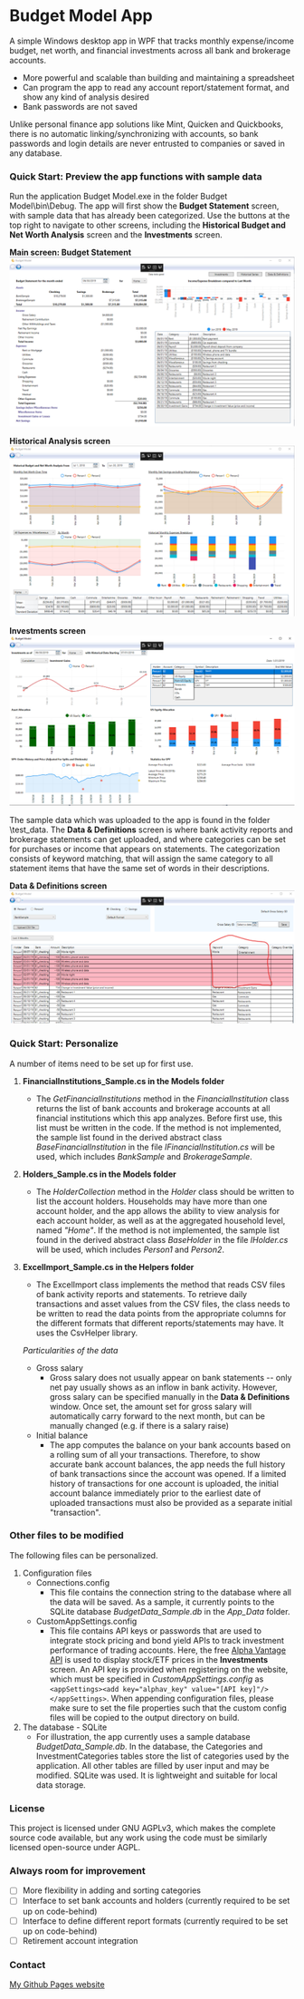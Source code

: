 # Budget Model App

A simple Windows desktop app in WPF that tracks monthly expense/income budget, net worth, and financial investments across all bank and brokerage accounts.  

- More powerful and scalable than building and maintaining a spreadsheet
- Can program the app to read any account report/statement format, and show any kind of analysis desired
- Bank passwords are not saved

Unlike personal finance app solutions like Mint, Quicken and Quickbooks, there is no automatic linking/synchronizing with accounts, so bank passwords and login details are never entrusted to companies or saved in any database.

### Quick Start: Preview the app functions with sample data
Run the application Budget Model.exe in the folder Budget Model\bin\Debug\. The app will first show the **Budget Statement** screen, with sample data that has already been categorized. Use the buttons at the top right to navigate to other screens, including the **Historical Budget and Net Worth Analysis** screen and the **Investments** screen.

**Main screen: Budget Statement**
![Budget Statement screen](/images/Main%20window.png)

**Historical Analysis screen**
![Historical Analysis screen](/images/Historical%20Analysis%20-%20Net%20Worth,%20monthly%20savings,%20income,%20expenses.png)

**Investments screen**
![Investment Analysis screen](/images/Investments%20analysis.png)

The sample data which was uploaded to the app is found in the folder \test_data.  The **Data & Definitions** screen is where bank activity reports and brokerage statements can get uploaded, and where categories can be set for purchases or income that appears on statements.  The categorization consists of keyword matching, that will assign the same category to all statement items that have the same set of words in their descriptions.

**Data & Definitions screen**
![Data & Definitions screen](/images/Categorizing%20transaction%20items%20in%20accounts.png)

### Quick Start: Personalize 
A number of items need to be set up for first use.
1. **FinancialInstitutions_Sample.cs in the Models folder**
	- The *GetFinancialInstitutions* method in the *FinancialInstitution* class returns the list of bank accounts and brokerage accounts at all financial institutions which this app analyzes. Before first use, this list must be written in the code.  If the method is not implemented, the sample list found in the derived abstract class *BaseFinancialInstitution* in the file  *IFinancialInstitution.cs* will be used, which includes *BankSample* and *BrokerageSample*. 
	
2. **Holders_Sample.cs in the Models folder**
	- The *HolderCollection* method in the *Holder* class should be written to list the account holders.  Households may have more than one account holder, and the app allows the ability to view analysis for each account holder, as well as at the aggregated household level, named *"Home"*.  If the method is not implemented, the sample list found in the derived abstract class *BaseHolder* in the file  *IHolder.cs* will be used, which includes *Person1* and *Person2*. 
	
3. **ExcelImport_Sample.cs in the Helpers folder**
	- The ExcelImport class implements the method that reads CSV files of bank activity reports and statements.  To retrieve daily transactions and asset values from the CSV files, the class needs to be written to read the data points from the appropriate columns for the different formats that different reports/statements may have.  It uses the CsvHelper library.

	*Particularities of the data*
	- Gross salary
		- Gross salary does not usually appear on bank statements -- only net pay usually shows as an inflow in bank activity. However, gross salary can be specified manually in the **Data & Definitions** window.  Once set, the amount set for gross salary will automatically carry forward to the next month, but can be manually changed (e.g. if there is a salary raise)
	- Initial balance
		- The app computes the balance on your bank accounts based on a rolling sum of all your transactions.  Therefore, to show accurate bank account balances, the app needs the full history of bank transactions since the account was opened.  If a limited history of transactions for one account is uploaded, the initial account balance immediately prior to the earliest date of uploaded transactions must also be provided as a separate initial "transaction".

### Other files to be modified
The following files can be personalized.

1. Configuration files
	- Connections.config
		- This file contains the connection string to the database where all the data will be saved.  As a sample, it currently points to the SQLite database *BudgetData_Sample.db* in the *App_Data* folder.
	- CustomAppSettings.config
		- This file contains API keys or passwords that are used to integrate stock pricing and bond yield APIs to track investment performance of trading accounts.  Here, the free [Alpha Vantage API](https://www.alphavantage.co/) is used to display stock/ETF prices in the **Investments** screen.  An API key is provided when registering on the website, which must be specified in *CustomAppSettings.config* as `<appSettings><add key="alphav_key" value="[API key]"/></appSettings>`.
	When appending configuration files, please make sure to set the file properties such that the custom config files will be copied to the output directory on build. 
2. The database - SQLite
	- For illustration, the app currently uses a sample database *BudgetData_Sample.db*.  In the database, the Categories and InvestmentCategories tables store the list of categories used by the application.  All other tables are filled by user input and may be modified. SQLite was used. It is lightweight and suitable for local data storage.
	
### License
This project is licensed under GNU AGPLv3, which makes the complete source code available, but any work using the code must be similarly licensed open-source under AGPL.

### Always room for improvement
- [ ] More flexibility in adding and sorting categories
- [ ] Interface to set bank accounts and holders (currently required to be set up on code-behind)
- [ ] Interface to define different report formats (currently required to be set up on code-behind)
- [ ] Retirement account integration

### Contact
[My Github Pages website](https://sharonchoong.github.io/)